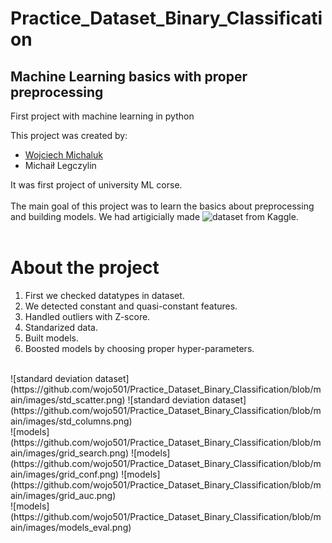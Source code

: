 # Practice_Dataset_Binary_Classification
## Machine Learning basics with proper preprocessing
 First project with machine learning in python
 
 This project was created by:
- [Wojciech Michaluk](https://github.com/wojo501)
- Michaił Legczylin

It was first project of university ML corse. <br/><br/>
The main goal of this project was to learn the basics about preprocessing and building models. We had artigicially made ![dataset](https://www.kaggle.com/datasets/nextbigwhat/dataset-1) from Kaggle. <br/><br/>

# About the project
1) First we checked datatypes in dataset. 
2) We detected constant and quasi-constant features. 
3) Handled outliers with Z-score.
4) Standarized data.
5) Built models.
6) Boosted models by choosing proper hyper-parameters.

<br/>
![standard deviation dataset](https://github.com/wojo501/Practice_Dataset_Binary_Classification/blob/main/images/std_scatter.png)
![standard deviation dataset](https://github.com/wojo501/Practice_Dataset_Binary_Classification/blob/main/images/std_columns.png)

<br/>
![models](https://github.com/wojo501/Practice_Dataset_Binary_Classification/blob/main/images/grid_search.png)
![models](https://github.com/wojo501/Practice_Dataset_Binary_Classification/blob/main/images/grid_conf.png)
![models](https://github.com/wojo501/Practice_Dataset_Binary_Classification/blob/main/images/grid_auc.png)

<br/>
![models](https://github.com/wojo501/Practice_Dataset_Binary_Classification/blob/main/images/models_eval.png)

